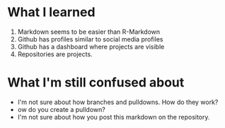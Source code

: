 # What I learned
1. Markdown seems to be easier than R-Markdown
2. Github has profiles similar to social media profiles
3. Github has a dashboard where projects are visible
4. Repositories are projects. 

# What I'm still confused about
- I'm not sure about how branches and pulldowns.  How do they work?
- ow do you create a pulldown?  
- I'm not sure about how you post this markdown on the repository.  

